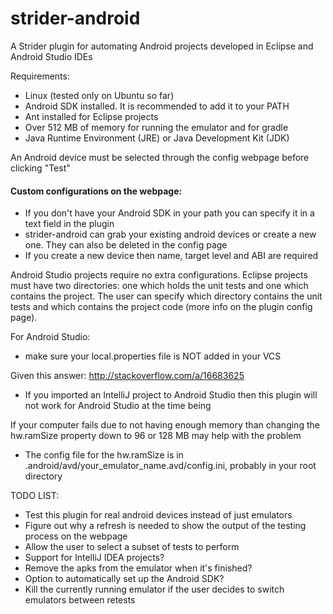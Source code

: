 # strider-android

A Strider plugin for automating Android projects developed in Eclipse and Android Studio IDEs

Requirements:
*  Linux (tested only on Ubuntu so far)
*  Android SDK installed. It is recommended to add it to your PATH
*  Ant installed for Eclipse projects
*  Over 512 MB of memory for running the emulator and for gradle
*  Java Runtime Environment (JRE) or Java Development Kit (JDK)


An Android device must be selected through the config webpage before clicking "Test"

#### Custom configurations on the webpage:
*  If you don't have your Android SDK in your path you can specify it in a text field in the plugin
*  strider-android can grab your existing android devices or create a new one. They can also be deleted in the config page
*  If you create a new device then name, target level and ABI are required
 
Android Studio projects require no extra configurations. Eclipse projects must have two directories: one which holds the unit tests and one which contains the project. The user can specify which directory contains the unit tests and which contains the project code (more info on the plugin config page).

For Android Studio:
*  make sure your local.properties file is NOT added in your VCS

Given this answer: http://stackoverflow.com/a/16683625
*  If you imported an IntelliJ project to Android Studio then this plugin will not work for Android Studio at the time being

If your computer fails due to not having enough memory than changing the hw.ramSize property down to 96 or 128 MB may help with the problem
*  The config file for the hw.ramSize is in .android/avd/your_emulator_name.avd/config.ini, probably in your root directory

TODO LIST: 
*  Test this plugin for real android devices instead of just emulators
*  Figure out why a refresh is needed to show the output of the testing process on the webpage
*  Allow the user to select a subset of tests to perform
*  Support for IntelliJ IDEA projects?
*  Remove the apks from the emulator when it's finished?
*  Option to automatically set up the Android SDK?
*  Kill the currently running emulator if the user decides to switch emulators between retests